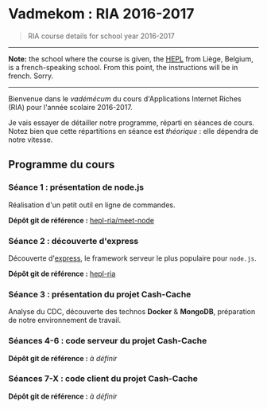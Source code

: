 # Vadmekom : RIA 2016-2017

> RIA course details for school year 2016-2017

* * *

**Note:** the school where the course is given, the [HEPL](http://www.provincedeliege.be/hauteecole) from Liège, Belgium, is a french-speaking school. From this point, the instructions will be in french. Sorry.

* * *

Bienvenue dans le _vadémécum_ du cours d'Applications Internet Riches (RIA) pour l'année scolaire 2016-2017.

Je vais essayer de détailler notre programme, réparti en séances de cours. Notez bien que cette répartitions en séance est _théorique_ : elle dépendra de notre vitesse.

## Programme du cours

### Séance 1 : présentation de node.js

Réalisation d'un petit outil en ligne de commandes.

**Dépôt git de référence :** [hepl-ria/meet-node](https://github.com/hepl-ria/meet-node)

### Séance 2 : découverte d'express

Découverte d'[express](http://expressjs.com), le framework serveur le plus populaire pour `node.js`.

**Dépôt git de référence :** [hepl-ria](https://github.com/hepl-ria/meet-express)

### Séance 3 : présentation du projet Cash-Cache

Analyse du CDC, découverte des technos **Docker** & **MongoDB**, préparation de notre environnement de travail.

### Séances 4-6 : code serveur du projet Cash-Cache

**Dépôt git de référence :** *à définir*

### Séances 7-X : code client du projet Cash-Cache

**Dépôt git de référence :** *à définir*